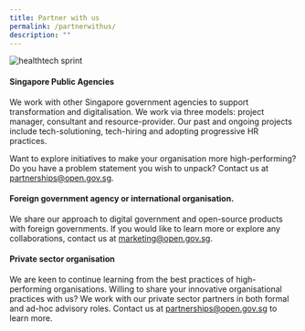 ```yaml
---
title: Partner with us
permalink: /partnerwithus/
description: ""
---
```

![healthtech sprint](/images/healthtechsprint.jpg)
#### Singapore Public Agencies


We work with other Singapore government agencies to support transformation and digitalisation. We work via three models: project manager, consultant and resource-provider. Our past and ongoing projects include tech-solutioning, tech-hiring and adopting progressive HR practices.

Want to explore initiatives to make your organisation more high-performing? Do you have a problem statement you wish to unpack? Contact us at <a href="mailto:partnerships@open.gov.sg">partnerships@open.gov.sg</a>.


#### Foreign government agency or international organisation.



We share our approach to digital government and open-source products with foreign governments. If you would like to learn more or explore any collaborations, contact us at <a href="mailto:marketing@open.gov.sg">marketing@open.gov.sg</a>.


#### Private sector organisation


We are keen to continue learning from the best practices of high-performing organisations. Willing to share your innovative organisational practices with us? We work with our private sector partners in both formal and ad-hoc advisory roles. Contact us at <a href="mailto:partnerships@open.gov.sg">partnerships@open.gov.sg</a>
 to learn more.